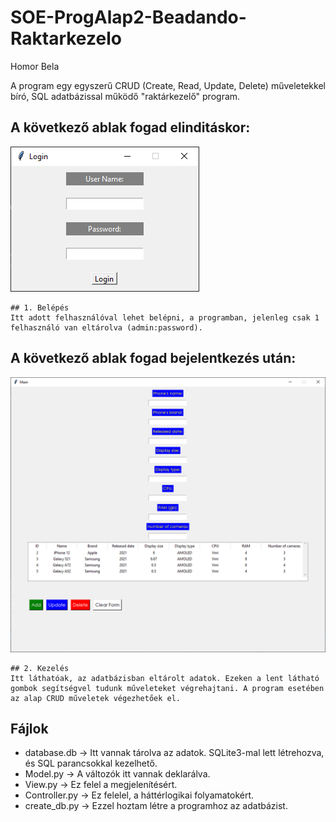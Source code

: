 # SOE-ProgAlap2-Beadando-Raktarkezelo
Homor Bela

A program egy egyszerű CRUD (Create, Read, Update, Delete) műveletekkel bíró, SQL adatbázissal működő "raktárkezelő" program.

## A következő ablak fogad elinditáskor:
![Screenshot1](demo/Login.png)
```
## 1. Belépés
Itt adott felhasználóval lehet belépni, a programban, jelenleg csak 1 felhasználó van eltárolva (admin:password).
```

## A következő ablak fogad bejelentkezés után:
![Screenshot1](demo/Main.png)
```
## 2. Kezelés
Itt láthatóak, az adatbázisban eltárolt adatok. Ezeken a lent látható gombok segítségvel tudunk műveleteket végrehajtani. A program esetében az alap CRUD műveletek végezhetőek el.
```
## Fájlok
- database.db -> Itt vannak tárolva az adatok. SQLite3-mal lett létrehozva, és SQL parancsokkal kezelhető.
- Model.py -> A változók itt vannak deklarálva.
- View.py -> Ez felel a megjelenítésért.
- Controller.py -> Ez felelel, a háttérlogikai folyamatokért.
- create_db.py -> Ezzel hoztam létre a programhoz az adatbázist.